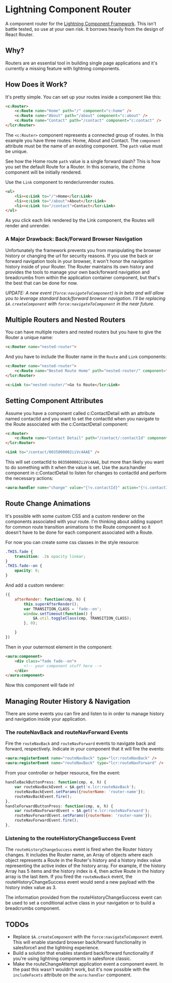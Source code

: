 # Lightning Component Router
A component router for the [Lightning Component Framework](https://developer.salesforce.com/docs/atlas.en-us.lightning.meta/lightning/intro_framework.htm). This isn't battle tested, so use at your own risk. It borrows heavily from the design of React Router.

## Why?
Routers are an essential tool in building single page applications and it's currently a missing feature with lightning components.

## How Does it Work?
It's pretty simple. You can set up your routes inside a component like this:

```html
<c:Router>
    <c:Route name="Home" path="/" component="c:home" />
    <c:Route name="About" path="/about" component="c:about" />
    <c:Route name="Contact" path="/contact" component="c:contact" />
</lcr:Router>
```

The `<c:Router>` component represents a connected group of routes. In this example you have three routes: Home, About and Contact. The `component` attribute must be the name of an existing component. The `path` value must be unique.

See how the Home route `path` value is a single forward slash? This is how you set the default Route for a Router. In this scenario, the c:home component will be initially rendered.

Use the `Link` component to render/unrender routes.

```html
<ul>
    <li><c:Link to="/">Home</lcr:Link>
    <li><c:Link to="/about">About</lcr:Link>
    <li><c:Link to="/contact">Contact</lcr:Link>
</ul>
```

As you click each link rendered by the Link component, the Routes will render and unrender.

### A Major Drawback: Back/Forward Browser Navigation
Unfortunately the framework prevents you from manipulating the browser history or changing the url for security reasons. If you use the back or forward navigation tools in your browser, it won't honor the navigation history inside of your Router. The Router maintains its own history and provides the tools to manage your own back/forward navigation and breadcrumbs from within the application container component, but that's the best that can be done for now.

*UPDATE: A new event (`force:navigateToComponent`) is in beta and will allow you to leverage standard back/forward browser navigation. I'll be replacing `$A.createComponent` with `force:navigateToComponent` in the near future.*

## Multiple Routers and Nested Routers
You can have multiple routers and nested routers but you have to give the Router a unique name:

```html
<c:Router name="nested-router">
```
And you have to include the Router name in the `Route` and `Link` components:
```html
<c:Router name="nested-router">
    <c:Route name="Nested Route Home" path="nested-router/" component="c:nestedComponent" />
</lcr:Router>

<c:Link to="nested-router/">Go to Route</lcr:Link>
```

## Setting Component Attributes
Assume you have a component called c:ContactDetail with an attribute named contactId and you want to set the contactId when you navigate to the Route associated with the c:ContactDetail component:
```html
<c:Router>
    <c:Route name="Contact Detail" path="/contact/:contactId" component="c:ContactDetail" />
</lcr:Router>

<Link to="/contact/0035000002iiVc4AAE" />
```
This will set contactId to `0035000002iiVc4AAE`, but more than likely you want to do something with it when the value is set. Use the aura:handler component in c:ContactDetail to listen for changes to contactId and perform the necessary actions:
```html
<aura:handler name="change" value="{!v.contactId}" action="{!c.contactIdChangeHandler}"/>
```
## Route Change Animations
It's possible with some custom CSS and a custom renderer on the components associated with your route. I'm thinking about adding support for common route transition animations to the Route component so it doesn't have to be done for each component associated with a Route.

For now you can create some css classes in the style resource:
```css
.THIS.fade {
    transition: .2s opacity linear;
}
.THIS.fade--on {
    opacity: 0;
}
```
And add a custom renderer:
```javascript
({
    afterRender: function(cmp, h) {
        this.superAfterRender();
        var TRANSITION_CLASS = 'fade--on';
        window.setTimeout(function() {
            $A.util.toggleClass(cmp, TRANSITION_CLASS);        
        }, 0);

    }
})
```
Then in your outermost element in the component:
```html
<aura:component>
    <div class="fade fade--on">
        <!-- your component stuff here -->
    </div>
</aura:component>
```
Now this component will fade in!

## Managing Router History & Navigation
There are some events you can fire and listen to in order to manage history and navigation inside your application.

### The routeNavBack and routeNavForward Events
Fire the `routeNavBack`  and `routeNavForward` events to navigate back and forward, respectively. Indicate in your component that it will fire the events:
```html
<aura:registerEvent name="routeNavBack" type="lcr:routeNavBack" />
<aura:registerEvent name="routeNavBack" type="lcr:routeNavForward" />
```
From your controller or helper resource, fire the event:
```javascript
handleBackButtonPress: function(cmp, e, h) {
	var routeNavBackEvent = $A.get('e.lcr:routeNavBack');
    routeNavBackEvent.setParams({routerName: 'router-name'});
    routeNavBackEvent.fire();
},
handleForwardButtonPress: function(cmp, e, h) {
    var routeNavForwardEvent = $A.get('e.lcr:routeNavForward');
    routeNavForwardEvent.setParams({routerName: 'router-name'});
    routeNavForwardEvent.fire();
},
```
### Listening to the routeHistoryChangeSuccess Event
The `routeHistoryChangeSuccess` event is fired when the Router history changes. It includes the Router name, an Array of objects where each object represents a Route in the Router's history and a history index value representing the active index of the history array. For example, if the history Array has 5 items and the history index is 4, then active Route in the history array is the last item. If you fired the `routeNavBack` event, the routeHistoryChangeSuccess event would send a new payload with the history index value as 3.

The information provided from the routeHistoryChangeSuccess event can be used to set a conditional active class in your navigation or to build a breadcrumbs component.

## TODOs
 - Replace `$A.createComponent` with the `force:navigateToComponent` event. This will enable standard browser back/forward functionality in salesforce1 and the lightning experience.
 - Build a solution that enables standard back/forward functionality if you're using lightning components in salesforce classic.
 - Make the routeChangeAttempt application event a component event. In the past this wasn't wouldn't work, but it's now possible with the `includeFacets` attribute on the `aura:handler` component.
